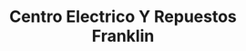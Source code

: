 ---
title: "Centro Electrico Y Repuestos Franklin"
url: /batey-uno/centro-electrico-y-repuestos-franklin/
shop: Autowerkstatt
---